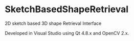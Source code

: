 # SketchBasedShapeRetrieval
2D sketch based 3D shape Retrieval Interface

Developed in Visual Studio using Qt 4.8.x and OpenCV 2.x.
